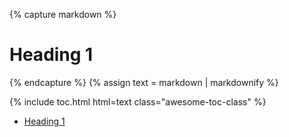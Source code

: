 ---
---

{% capture markdown %}
# Heading 1
{% endcapture %}
{% assign text = markdown | markdownify %}

{% include toc.html html=text class="awesome-toc-class" %}

<!-- /// -->

<ul class="awesome-toc-class">
    <li><a href="#heading-1">Heading 1</a></li>
</ul>
